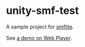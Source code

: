 unity-smf-test
==============

A sample project for [smflite](https://github.com/keijiro/smflite).

See [a demo on Web Player](http://keijiro.github.io/unity-smf-test/).
